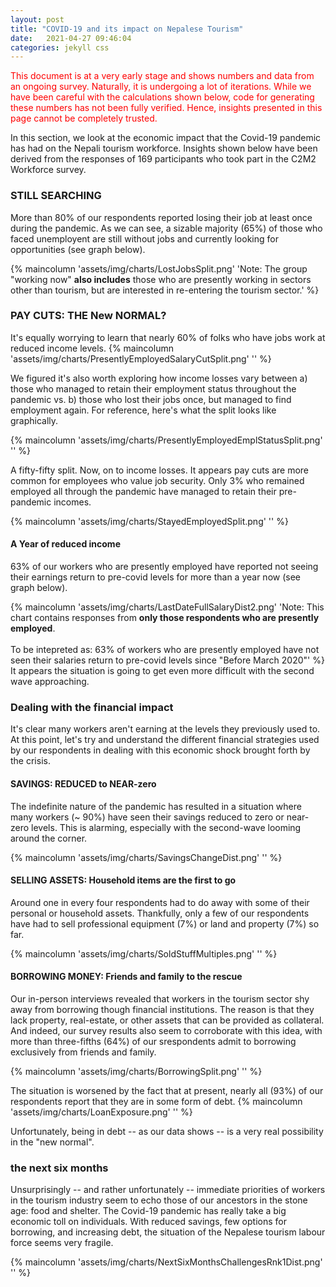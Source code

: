 ```yaml
---
layout: post
title: "COVID-19 and its impact on Nepalese Tourism"
date:   2021-04-27 09:46:04
categories: jekyll css
---
```


<span style="color:red;">This document is at a very early stage and shows numbers and data from an ongoing survey. Naturally, it is undergoing a lot of iterations. While we have been careful with the calculations shown below, code for generating these numbers has not been fully verified. Hence, insights presented in this page cannot be completely trusted.</span>

In this section, we look at the economic impact that the Covid-19 pandemic has had on the Nepali tourism workforce. Insights shown below have been derived from the responses of 169 participants who took part in the C2M2 Workforce survey.

### STILL SEARCHING
More than 80% of our respondents reported losing their job at least once during the pandemic. As we can see, a sizable majority (65%) of those who faced unemployent are still without jobs and currently looking for opportunities (see graph below).

{% maincolumn 'assets/img/charts/LostJobsSplit.png' 'Note: The group "working now" **also includes** those who are presently working in sectors other than tourism, but are interested in re-entering the tourism sector.' %}

<!-- ### income > vocation

{% maincolumn 'assets/img/charts/PresentlyEmployedOccupationSplit.png' '' %} -->


### PAY CUTS: THE New NORMAL?

It's equally  worrying to learn that nearly 60% of folks who have jobs work at reduced income levels.
{% maincolumn 'assets/img/charts/PresentlyEmployedSalaryCutSplit.png' '' %}

We figured it's also worth exploring how income losses vary between a) those who managed to retain their employment status throughout the pandemic vs. b) those who lost their jobs once, but managed to find employment again. For reference, here's what the split looks like graphically. 

{% maincolumn 'assets/img/charts/PresentlyEmployedEmplStatusSplit.png' '' %}

A fifty-fifty split. Now, on to income losses. It appears pay cuts are more common for employees who value job security. Only 3% who remained employed all through the pandemic have managed to retain their pre-pandemic incomes. 

{% maincolumn 'assets/img/charts/StayedEmployedSplit.png' '' %}

#### A Year of reduced income
63% of our workers who are presently employed have reported not seeing their earnings return to pre-covid levels for more than a year now (see graph below).

{% maincolumn 'assets/img/charts/LastDateFullSalaryDist2.png' 'Note: This chart contains responses from **only those respondents who are presently employed**. <br/> <br/> To be intepreted as: 63% of workers who are presently employed have not seen their salaries return to pre-covid levels since "Before March 2020"' %} 
It appears the situation is going to get even more difficult with the second wave approaching.


### Dealing with the financial impact

It's clear many workers aren't earning at the levels they previously used to. At this point, let's try and understand the different financial strategies used by our respondents in dealing with this economic shock brought forth by the crisis.


#### SAVINGS: REDUCED to NEAR-zero

The indefinite nature of the pandemic has resulted in a situation where many workers (~ 90%) have seen their savings reduced to zero or near-zero levels. This is alarming, especially with the second-wave looming around the corner. 

{% maincolumn 'assets/img/charts/SavingsChangeDist.png' '' %}



#### SELLING ASSETS: Household items are the first to go

Around one in every four respondents had to do away with some of their personal or household assets. Thankfully, only a few of our respondents have had to sell professional equipment (7%) or land and property (7%) so far.

{% maincolumn 'assets/img/charts/SoldStuffMultiples.png' '' %}


#### BORROWING MONEY: Friends and family to the rescue

Our in-person interviews revealed that workers in the tourism sector shy away from borrowing though financial institutions. The reason is that they lack property, real-estate, or other assets that can be provided as collateral. And indeed, our survey results also seem to corroborate with this idea, with more than three-fifths (64%) of our srespondents admit to borrowing exclusively from friends and family. 

{% maincolumn 'assets/img/charts/BorrowingSplit.png' '' %}

The situation is worsened by the fact that at present, nearly all (93%) of our respondents report that they are in some form of debt.
{% maincolumn 'assets/img/charts/LoanExposure.png' '' %}

Unfortunately, being in debt -- as our data shows -- is a very real possibility in the "new normal".


### the next six months

Unsurprisingly -- and rather unfortunately -- immediate priorities of workers in the tourism industry seem to echo those of our ancestors in the stone age: food and shelter. The Covid-19 pandemic has really take a big economic toll on individuals. With reduced savings, few options for borrowing, and increasing debt, the situation of the Nepalese tourism labour force seems very fragile. 

{% maincolumn 'assets/img/charts/NextSixMonthsChallengesRnk1Dist.png' '' %}
<!-- {% maincolumn 'assets/img/charts/NextSixMonthsChallengesMultiples.png' '' %} -->
